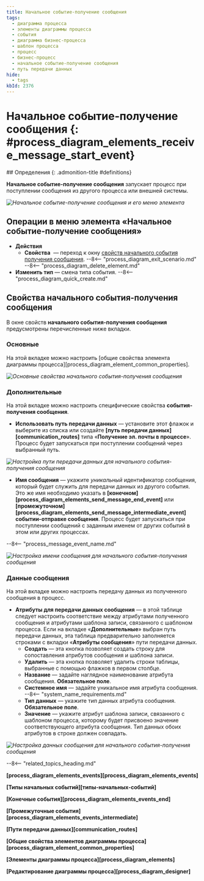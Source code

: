 ```yaml
---
title: Начальное событие-получение сообщения
tags:
  - диаграмма процесса
  - элементы диаграммы процесса
  - события
  - диаграмма бизнес-процесса
  - шаблон процесса
  - процесс
  - бизнес-процесс
  - начальное событие-получение сообщения
  - путь передачи данных
hide:
  - tags
kbId: 2376
---
```


# Начальное событие-получение сообщения {: #process_diagram_elements_receive_message_start_event}

<div class="admonition question" markdown="block">
## Определения {: .admonition-title #definitions}

**Начальное событие-получение сообщения** запускает процесс при поступлении сообщения из другого процесса или внешней системы.

</div>

*![Начальное событие-получение сообщения и его меню элемента](receive_message_start_event.png)*

## Операции в меню элемента «Начальное событие-получение сообщения»

- **Действия**
    -  **Свойства** <i class="fa-light fa-gear"></i> — переход к окну [свойств начального события получения сообщения](#свойства-начального-события-получения-сообщения).
    --8<-- "process_diagram_exit_scenario.md"
    --8<-- "process_diagram_delete_element.md"
- **Изменить тип** — смена типа события.
--8<-- "process_diagram_quick_create.md"

## Свойства начального события-получения сообщения

В окне свойств **начального события-получения сообщения** предусмотрены перечисленные ниже вкладки.

### Основные

На этой вкладке можно настроить [общие свойства элемента диаграммы процесса][process_diagram_element_common_properties].

*![Основные свойства начального события-получения сообщения](receive_message_start_event_general_properties.png)*

### Дополнительные

На этой вкладке можно настроить специфические свойства **события-получения сообщения**.

- **Использовать путь передачи данных** — установите этот флажок и выберите из списка или создайте **[путь передачи данных][communication_routes]** типа «**Получение эл. почты в процессе**». Процесс будет запускаться при поступлении сообщений через выбранный путь.

*![Настройка пути передачи данных для начального события-получения сообщения](receive_message_start_event_advanced_use_communication_route.png)*

- **Имя сообщения** — укажите _уникальный_ идентификатор сообщения, который будет служить для передачи данных из другого события. Это же имя необходимо указать в **[конечном][process_diagram_elements_send_message_end_event]** или **[промежуточном][process_diagram_elements_send_message_intermediate_event]** **событии-отправке сообщения**. Процесс будет запускаться при поступлении сообщений с заданным именем от других событий в этом или других процессах.

--8<-- "process_message_event_name.md"

*![Настройка имени сообщения для начального события-получения сообщения](receive_message_start_event_advanced_message_name.png)*

### Данные сообщения

На этой вкладке можно настроить передачу данных из полученного сообщения в процесс.

- **Атрибуты для передачи данных сообщения** — в этой таблице следует настроить соответствие между атрибутами полученного сообщения и атрибутами шаблона записи, связанного с шаблоном процесса. Если на вкладке «**Дополнительные**» выбран путь передачи данных, эта таблица предварительно заполняется строками с вкладки «**Атрибуты сообщения**» пути передачи данных.
    - **Создать** — эта кнопка позволяет создать строку для сопоставления атрибутов сообщения и шаблона записи.
    - **Удалить** — эта кнопка позволяет удалить строки таблицы, выбранные с помощью флажков в первом столбце.
    - **Название** — задайте наглядное наименование атрибута сообщения. **Обязательное поле**.
    - **Системное имя** — задайте уникальное имя атрибута сообщения.
    --8<-- "system_name_requirements.md"
    - **Тип данных** — укажите тип данных атрибута сообщения. **Обязательное поле**.
    - **Значение** — укажите атрибут шаблона записи, связанного с шаблоном процесса, которому будет присвоено значение соответствующего атрибута сообщения. Тип данных обоих атрибутов в строке должен совпадать.

*![Настройка данных сообщения для начального события-получения сообщения](receive_message_start_event_message_data.png)*

--8<-- "related_topics_heading.md"

**[process_diagram_elements_events][process_diagram_elements_events]**

**[Типы начальных событий][типы-начальных-событий]**

**[Конечные события][process_diagram_elements_events_end]**

**[Промежуточные события][process_diagram_elements_events_intermediate]**

**[Пути передачи данных][communication_routes]**

**[Общие свойства элементов диаграммы процесса][process_diagram_element_common_properties]**

**[Элементы диаграммы процесса][process_diagram_elements]**

**[Редактирование диаграммы процесса][process_diagram_designer]**
